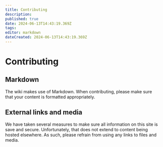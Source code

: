 ```yaml
---
title: Contributing
description: 
published: true
date: 2024-06-13T14:43:19.369Z
tags: 
editor: markdown
dateCreated: 2024-06-13T14:43:19.369Z
---
```


# Contributing

## Markdown
The wiki makes use of Markdown. When contributing, please make sure that your content is formatted appropriately.

## External links and media
We have taken several measures to make sure all information on this site is save and secure. Unfortunately, that does not extend to content being hosted elsewhere. As such, please refrain from using any links to files and media.